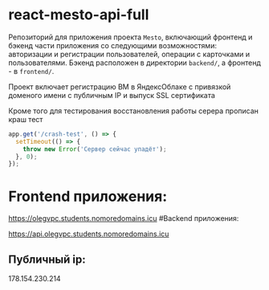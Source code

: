 # react-mesto-api-full
Репозиторий для приложения проекта `Mesto`, включающий фронтенд 
и бэкенд части приложения со следующими возможностями: авторизации 
и регистрации пользователей, операции с карточками и пользователями. 
Бэкенд расположен в директории `backend/`, а фронтенд - в `frontend/`. 

Проект включает регистрацию ВМ в ЯндексОблаке с привязкой доменого имени 
с  публичным IP и выпуск SSL сертификата

Кроме того для тестирования восстановления работы серера прописан краш тест
```js
app.get('/crash-test', () => {
  setTimeout(() => {
    throw new Error('Сервер сейчас упадёт');
  }, 0);
});
```


# Frontend приложения:

https://olegvpc.students.nomoredomains.icu
#Backend приложения:

https://api.olegvpc.students.nomoredomains.icu

## Публичный ip: 
178.154.230.214
